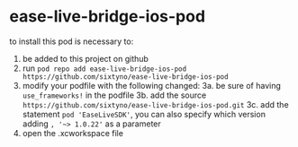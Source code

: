 # ease-live-bridge-ios-pod

to install this pod is necessary to:
1. be added to this project on github
2. run ```pod repo add ease-live-bridge-ios-pod https://github.com/sixtyno/ease-live-bridge-ios-pod```
3. modify your podfile with the following changed:
3a. be sure of having ```use_frameworks!``` in the podfile
3b. add the source ```https://github.com/sixtyno/ease-live-bridge-ios-pod.git```
3c. add the statement ```pod 'EaseLiveSDK'```, you can also specify which version adding ```, '~> 1.0.22'``` as a parameter
4. open the .xcworkspace file